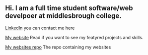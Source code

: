 ## Hi. I am a full time student software/web develpoer at middlesbrough college.

<a href="https://www.linkedin.com/in/coneastdev/">LinkedIn</a>
you can contact me here

<a href="https://coneastdev.github.io">My website</a>
Read if you want to see my featyred projects and skills.

<a href="https://coneastdev.github.io/web">My websites repo</a>
The repo containing my websites
